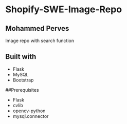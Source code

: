 # Shopify-SWE-Image-Repo
## Mohammed Perves
 Image repo with search function

## Built with
* Flask
* MySQL
* Bootstrap

##Prerequisites
 * Flask
 * cvlib
 * opencv-python
 * mysql.connector
